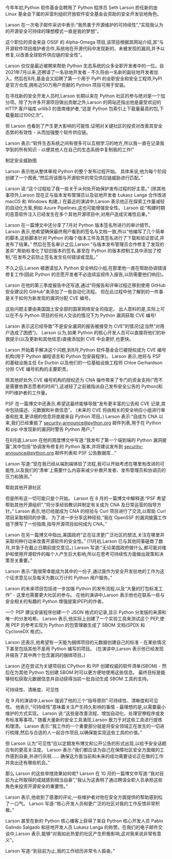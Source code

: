 <result>

今年年初,Python 软件基金会聘用了 Python 程序员 Seth Larson 担任新的由 Linux 基金会下属的非营利组织开放软件安全基金会资助的安全开发驻地角色。

Larson 在一次电子邮件采访中表示:“我热衷于开源维护的可持续性”,“实现我认为的开源安全可持续的理想模式一直是我的梦想”。

这个职位的资金来自 OSSF 的 Alpha-Omega 项目,该项目根据其网站介绍,其“与开源软件项目维护者合作,系统地在开源代码中发现新的、未被发现的漏洞,并予以修复,以改善全球软件供应链的安全性”。

Larson 仅仅是最近被聘来帮助 Python 生态系统的众多全职开发者中的一位。自2021年7月以来,还聘请了一名驻地开发者 - 不久将由一名新的副驻地开发者加入。然后在8月,基金会又招聘了第一个用于 PyPI 的全职安全和安全工程师,PyPI 是官方仓库,拥有近50万用户贡献的 Python 项目可用于安装。

在寻找新的安全开发人员时,Larson 长期以来在 Python 社区的参与绝对是一个加分项。除了为许多开源项目做出贡献之外,Larson 的网站还指出他是最受欢迎的 HTTP 客户端库 urllib3 的首席维护者,“这是 Python 包索引上下载量最高的包,下载量超过100亿次”。

但 Larson 也看到了产生更大影响的可能性:证明对关键社区的投资对改善其安全态势的有效性 - 从而加强整个软件供应链。

Larson 表示:“软件生态系统之间有很多可以互相学习的地方,所以我一直在记录我学到的所有知识 - 以便其他人在自己的生态系统中复制我的工作!”

制定安全威胁图

Larson 表示他从整体审视 Python 的整个发布过程开始。 具体来说,他为每个阶段创建了一个图表,“然后将该图与开源软件的常见供应链威胁进行匹配。” 

Larson 说:“这个过程给了我一些关于从何处开始保护发布过程的好主意。” (除其他事项外,Larson 现在正与版本发布管理员以及驻地开发者 Łukasz Langa 合作改进 macOS 和 Windows 构建。) 在最近的演讲中,Larson 表示他正在探索工作量减轻的自动化方案,例如 Azure Pipelines,这也可能增强安全性。 Larson 说:“构建时期的恶意软件注入已经发生在多个其他开源项目中,对用户造成灾难性后果。”

Larson 在一篇博文中还分享了7月对 Python 版本签名所进行的审计细节。 Larson 表示,他希望确保最终用户看到的签名与文档一致,所以“他编写了几个简单的脚本,这些脚本针对 Python 的每个版本工件及其签名进行了下载和验证尝试,并发布了结果。” 然后在签名审计之后,Larson “与版本发布管理员合作修复了发现的差异”,帮助标准化了较旧版本的签名,甚至在 Python 的版本控制工具中添加了控制,“在发布之前防止签名发生任何错误或混乱。”

不久之后,Larson 被邀请加入 Python 安全响应小组,在那里他一直在帮助协调错误修复工作(因此 Python 的志愿开发者不必连续监视传入报告,以防需要他们响应)。

Larson 在他的第三季度报告中还写道,通过“将报告和评审过程迁移到使用 GitHub 安全建议的 GitHub”来添加了一些自动化流程。 但在此过程中他了解到的一件事是关于如何为新发现的漏洞分配 CVE 编号。

这些问题主要由美国国土安全部的国家网络安全司指定。 出人意料的是,实际上可以在不与 Python 项目的任何人交谈的情况下为 Python 漏洞获取 CVE 编号!

Larson 表示这已经导致“不是安全漏洞的报告被接受为 CVE”的情况(这当然“对用户造成了困惑”)。 Larson 认为,如果 Python 的核心开发人员可以直接将他们的补救提示(以及更新和其他信息)直接添加到 CVE 中会更好,也更快。

Larson 开始着手解决这个问题,到8月,Python 软件基金会已被授权成为 CVE 编号机构(用于 Python 编程语言和 Python 包安装程序)。 Larson 表示,他将与 PSF 的基础设施主任 Ee Durbin 以及他们的一位基础设施工程师 Chloe Gerhardson 分担 CVE 编号机构的主要职责。

除其他好处外,CVE 编号机构的授权还为 CNA 操作带来了专门的资金支持(“而不是需要依靠志愿者的时间”),这减轻了之前被指派自己发布安全公告的 Python(和 PIP)维护者的工作量。

PSF 在一篇博文中还表示,希望这最终能够导致“发布更丰富的公告和 CVE 记录,其中包括描述、元数据和补救信息”。 (未来的 CVE 将由相关的安全响应小组进行审查和批准,更详细的信息将直接来自 Python 项目。) Larson 表示:“自成为 CNA 以来,我们已经重振了 security-announce@python.org 邮件列表,用于在 Python 和 pip 中发现新的漏洞时警告 Python 用户。”

在8月底,Larson 在他的周度博文中写道:“我发布了第一个端到端的 Python 漏洞披露”,其中包括“协调发布修复的 Python 版本,并将建议发布到 security-announce@python.org 邮件列表和 PSF 公告数据库...” 

Larson 写道:“现在我已经从端到端体验了流程,我可以开始考虑在哪里有改进的可能性,以及我们的‘清单’上需要什么内容来减少补救开发者、发布管理员和协调员的压力和猜测。”

帮助其他开源社区

但是所有这一切可能只是个开始。 Larson 在 8 月的一篇博文中解释道:“PSF 希望帮助其他开源组织”,“将分享经验教训并制定有关成为 CNA 及日常运营的指导方针。” Larson 表示,他已经就成为 CNA 的经验与 Curl 项目进行了交流,以帮助 Curl 项目采取相同的步骤。 为了进一步分享这种经验,“我在 OpenSSF 的漏洞披露工作组下撰写了一份指南,指导开源项目如何成为 CNA。”

Larson 在另一篇博文中指出,美国政府“正在征求更广泛社区的想法,关注在哪里并采取何种行动来改善开源软件的安全性。” (11月初,Larson 已与其他同事磋商了数月,并急于在截止日期前提交意见。) Larson 写道:“无论美国政府做什么,都可能对维护和使用开源软件的每个人产生巨大影响,所以在思考可持续性方面做出政策和决策至关重要。” 

Larson 表示:“我很荣幸能成为其中的一份子,通过我作为安全开发驻地的工作为这个征求意见以及每天为数以万计的 Python 用户服务。”

Larson 的未来项目包括进一步加强 Python 的发布流程,以及“大量的打包标准工作” - 这里也需要更大社区的参与。 在他的演讲中,Larson 表示他也在联系一些与安全相关的有趣的 Python 增强提案(PEP)的作者。

一个 PEP 建议安装程序创建一个 JSON 格式的记录,显示 Python 分发版的来源和唯一的分发哈希。 Larson 表示,他实际上创建了一个实验工具来测试这个 PEP,使用 PEP 的参考实现为 Python 的包管理器生成了 SBOM 文档(SPDX 和 CycloneDX 格式)。 

Larson 还表示,他希望有一天能为捆绑项目的元数据创建自己的标准 - 在某些情况下甚至包括其他不是用 Python 编写的项目。 (在演讲中,Larson 表示他已经发现并报告了其中两个包含漏洞的捆绑项目。)

Larson 还在尝试为关键项目如 CPython 和 PIP 创建权威的软件清单(SBOM) - 然后在为其他 Python 包创建 SBOM 时可以更方便地使用这些信息。 最终目标是能够轻松获取元数据信息并自动获得当前一批自动生成 SBOM 工具的支持。

可持续性、清晰度、可见性

在 9 月的演讲中,Larson 强调了他的三个“指导原则”:可持续性、清晰度和可见性。 他表示,“可持续性”意味着关注产生持久影响的事情 - 最理想的是,以需要最小维护的方式实现。 Larson 说:“这些是改善流程、增加自动化、处理官僚程序或发布标准等事项。” 随着大量新的安全工具涌现,Larson 致力于对这些工具进行提炼和理清。 Larson 表示:“我工作的一个重要部分就是将安全领域正在发生的一切进行梳理,然后与合适的人一起合作项目,以确保能实现这些工具的价值。”

但 Larson 认为“可见性”应以定期发布博文和公开公告的形式出现,以给予安全话题应有的更高关注度。 Larson 表示:“我们都应该为自己在保障社区安全方面做的工作感到自豪,并进行庆祝...... 确保这方面当前和未来的成功需要谈论正在做的工作并突出还有哪些机会。” 

那么 Larson 的这些举措效果如何呢? Larson 在 10 月的一篇博文中写道:“我对目前为止所取得的成就感到相当自豪”,“我认为这表明了通过聘请全职人员承担这些角色来投资开源安全的重要性。”

Larson 表示,他收到了感激的评论,一些维护者对他在安全方面提供的帮助感到松了一口气。 Larson 写道:“核心开发人员和更广泛的社区对我的工作反馈非常积极。”

Larson 甚至在新的 Python 核心播客上获得了来自 Python 核心开发人员 Pablo Galindo Salgado 和驻地开发人员 Lukasz Langa 的称赞。在我们的电子邮件交谈中,Larson 表示,能够“对我如此热爱的社区产生积极影响,这对我来说非常有意义”。 

Larson 写道:“到目前为止,我的工作经历非常令人振奋。”

</result>